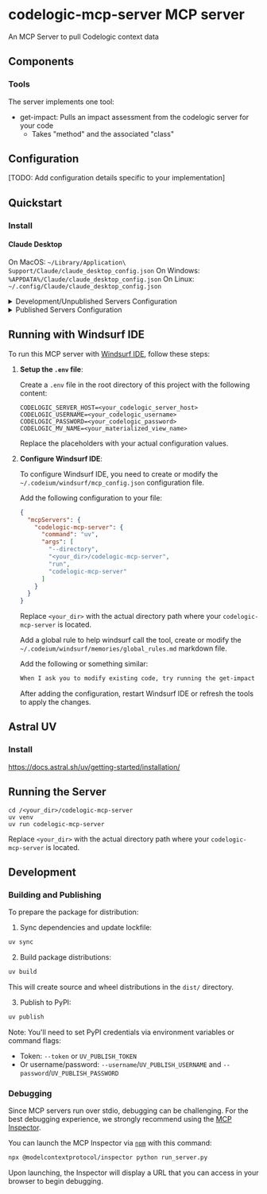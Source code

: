 # codelogic-mcp-server MCP server

An MCP Server to pull Codelogic context data

## Components

### Tools

The server implements one tool:

- get-impact: Pulls an impact assessment from the codelogic server for your code
  - Takes "method" and the associated "class"

## Configuration

[TODO: Add configuration details specific to your implementation]

## Quickstart

### Install

#### Claude Desktop

On MacOS: `~/Library/Application\ Support/Claude/claude_desktop_config.json`
On Windows: `%APPDATA%/Claude/claude_desktop_config.json`
On Linux: `~/.config/Claude/claude_desktop_config.json`

<details>
  <summary>Development/Unpublished Servers Configuration</summary>
  ```
  "mcpServers": {
    "codelogic-mcp-server": {
      "command": "uv",
      "args": [
        "--directory",
        "<your_dir>/codelogic-mcp-server",
        "run",
        "codelogic-mcp-server"
      ]
    }
  }
  ```
</details>

<details>
  <summary>Published Servers Configuration</summary>
  ```
  "mcpServers": {
    "codelogic-mcp-server": {
      "command": "uvx",
      "args": [
        "codelogic-mcp-server"
      ]
    }
  }
  ```
</details>

## Running with Windsurf IDE

To run this MCP server with [Windsurf IDE](https://codeium.com/windsurf), follow these steps:

1. **Setup the `.env` file**:

   Create a `.env` file in the root directory of this project with the following content:

   ```
   CODELOGIC_SERVER_HOST=<your_codelogic_server_host>
   CODELOGIC_USERNAME=<your_codelogic_username>
   CODELOGIC_PASSWORD=<your_codelogic_password>
   CODELOGIC_MV_NAME=<your_materialized_view_name>
   ```

   Replace the placeholders with your actual configuration values.

2. **Configure Windsurf IDE**:

   To configure Windsurf IDE, you need to create or modify the `~/.codeium/windsurf/mcp_config.json` configuration file.

   Add the following configuration to your file:

   ```json
   {
     "mcpServers": {
       "codelogic-mcp-server": {
         "command": "uv",
         "args": [
           "--directory",
           "<your_dir>/codelogic-mcp-server",
           "run",
           "codelogic-mcp-server"
         ]
       }
     }
   }
   ```

   Replace `<your_dir>` with the actual directory path where your `codelogic-mcp-server` is located.

   Add a global rule to help windsurf call the tool, create or modify the `~/.codeium/windsurf/memories/global_rules.md` markdown file.

   Add the following or something similar:

   ```markdown
   When I ask you to modify existing code, try running the get-impact mcp tool against the code I've provided and any methods or functions that you are changing.  Make sure the results sent back from the tool are highlighted as impacts for the given method or function.
   ```

   After adding the configuration, restart Windsurf IDE or refresh the tools to apply the changes.



## Astral UV

### Install
https://docs.astral.sh/uv/getting-started/installation/

## Running the Server
```
cd /<your_dir>/codelogic-mcp-server
uv venv
uv run codelogic-mcp-server
```
Replace `<your_dir>` with the actual directory path where your `codelogic-mcp-server` is located.

## Development

### Building and Publishing

To prepare the package for distribution:

1. Sync dependencies and update lockfile:

```bash
uv sync
```

2. Build package distributions:

```bash
uv build
```

This will create source and wheel distributions in the `dist/` directory.

3. Publish to PyPI:

```bash
uv publish
```

Note: You'll need to set PyPI credentials via environment variables or command flags:

- Token: `--token` or `UV_PUBLISH_TOKEN`
- Or username/password: `--username`/`UV_PUBLISH_USERNAME` and `--password`/`UV_PUBLISH_PASSWORD`

### Debugging

Since MCP servers run over stdio, debugging can be challenging. For the best debugging
experience, we strongly recommend using the [MCP Inspector](https://github.com/modelcontextprotocol/inspector).

You can launch the MCP Inspector via [`npm`](https://docs.npmjs.com/downloading-and-installing-node-js-and-npm) with this command:

```bash
npx @modelcontextprotocol/inspector python run_server.py
```

Upon launching, the Inspector will display a URL that you can access in your browser to begin debugging.
